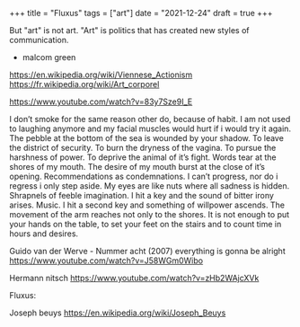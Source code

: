 +++
title = "Fluxus"
tags = ["art"]
date = "2021-12-24"
draft = true
+++


But "art" is not art. "Art" is politics that has created new styles of communication.
- malcom green

https://en.wikipedia.org/wiki/Viennese_Actionism
https://fr.wikipedia.org/wiki/Art_corporel

https://www.youtube.com/watch?v=83y7Sze9I_E

I don’t smoke for the same reason other do, because of habit.
I am not used to laughing anymore and my facial muscles would hurt if i would try it again.
The pebble at the bottom of the sea is wounded by your shadow.
To leave the district of security.
To burn the dryness of the vagina.
To pursue the harshness of power.
To deprive the animal of it’s fight.
Words tear at the shores of my mouth.
The desire of my mouth burst at the close of it’s opening.
Recommendations as condemnations.
I can’t progress, nor do i regress i only step aside.
My eyes are like nuts where all sadness is hidden.
Shrapnels of feeble imagination.
I hit a key and the sound of bitter irony arises.
Music.
I hit a second key and something of willpower ascends.
The movement of the arm reaches not only to the shores.
It is not enough to put your hands on the table, to set your feet on the stairs and to count time in hours and desires.



Guido van der Werve - Nummer acht (2007) everything is gonna be alright
https://www.youtube.com/watch?v=J58WGm0Wibo

Hermann nitsch
https://www.youtube.com/watch?v=zHb2WAjcXVk


Fluxus:

Joseph beuys
https://en.wikipedia.org/wiki/Joseph_Beuys
